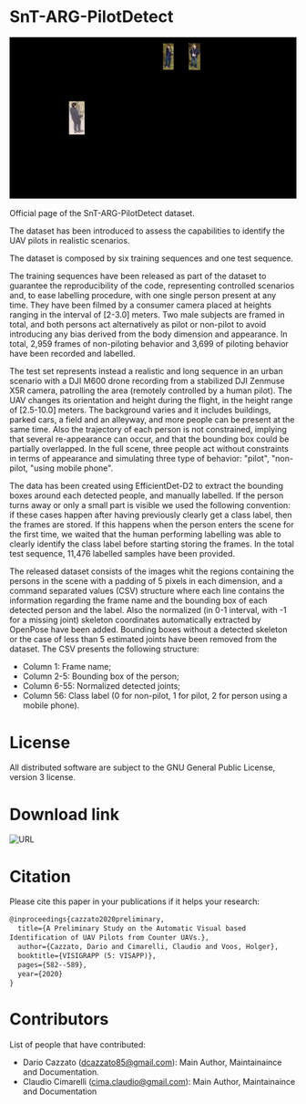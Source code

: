 # SnT-ARG-PilotDetect

![Sample Image](https://github.com/dcazzato/SnT-Arg-PilotDetect/blob/master/sample_image.png)

Official page of the SnT-ARG-PilotDetect dataset.

The dataset has been introduced to assess the capabilities to identify the UAV pilots in realistic scenarios.

The dataset is composed by six training sequences and one test sequence.

The training sequences have been released as part of the dataset to guarantee the reproducibility of the code, representing controlled scenarios and, to ease labelling procedure, with one single person present at any time. They have been filmed by a consumer camera placed at heights ranging in the interval of [2-3.0] meters. Two male subjects are framed in total, and both persons act alternatively as pilot or non-pilot to avoid introducing any bias derived from the body dimension and appearance. In total, 2,959 frames of non-piloting behavior and 3,699 of piloting behavior have been recorded and labelled.

The test set represents instead a realistic and long sequence in an urban scenario with a DJI M600 drone recording from a stabilized DJI Zenmuse X5R camera, patrolling the area (remotely controlled by a human pilot). The UAV changes its orientation and height during the flight, in the height range of [2.5-10.0] meters. The background varies and it includes buildings, parked cars, a field and an alleyway, and more people can be present at the same time. Also the trajectory of each person is not constrained, implying that several re-appearance can occur, and that the bounding box could be partially overlapped. In the full scene, three people act without constraints in terms of appearance and simulating three type of behavior: "pilot", "non-pilot, "using mobile phone".

The data has been created using EfficientDet-D2 to extract the bounding boxes around each detected people, and manually labelled. If the person turns away or only a small part is visible we used the following convention: if these cases happen after having previously clearly get a class label, then the frames are stored. If this happens when the person enters the scene for the first time, we waited that the human performing labelling was able to clearly identify the class label before starting storing the frames. In the total test sequence, 11,476 labelled samples have been provided.

The released dataset consists of the images whit the regions containing the persons in the scene with a padding of 5 pixels in each dimension, and a command separated values (CSV) structure where each line contains the information regarding the frame name and the bounding box of each detected person and the label. Also the normalized (in 0-1 interval, with -1 for a missing joint) skeleton coordinates automatically extracted by OpenPose have been added. Bounding boxes without a detected skeleton or the case of less than 5 estimated joints have been removed from the dataset. The CSV presents the following structure: 

- Column 1: Frame name;
- Column 2-5: Bounding box of the person;
- Column 6-55: Normalized detected joints;
- Column 56: Class label (0 for non-pilot, 1 for pilot, 2 for person using a mobile phone).

# License
All distributed software are subject to the GNU General Public License, version 3 license.

# Download link

![URL](https://drive.google.com/drive/folders/1ntNYla1g41-y4NgfU0CzO6m0uK55g7JL?usp=sharing)


# Citation

Please cite this paper in your publications if it helps your research:

```
@inproceedings{cazzato2020preliminary,
  title={A Preliminary Study on the Automatic Visual based Identification of UAV Pilots from Counter UAVs.},
  author={Cazzato, Dario and Cimarelli, Claudio and Voos, Holger},
  booktitle={VISIGRAPP (5: VISAPP)},
  pages={582--589},
  year={2020}
}
```

# Contributors

List of people that have contributed:

+ Dario Cazzato (dcazzato85@gmail.com): Main Author, Maintainaince and Documentation.
+ Claudio Cimarelli (cima.claudio@gmail.com): Main Author, Maintainaince and Documentation
	
